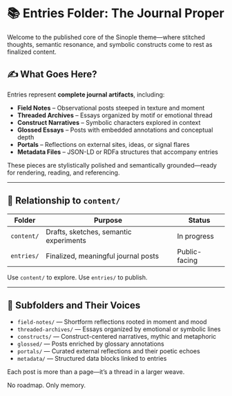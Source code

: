 # 📚 Entries Folder: The Journal Proper

Welcome to the published core of the Sinople theme—where stitched thoughts, semantic resonance, and symbolic constructs come to rest as finalized content.

## ✍️ What Goes Here?

Entries represent **complete journal artifacts**, including:

- **Field Notes** – Observational posts steeped in texture and moment
- **Threaded Archives** – Essays organized by motif or emotional thread
- **Construct Narratives** – Symbolic characters explored in context
- **Glossed Essays** – Posts with embedded annotations and conceptual depth
- **Portals** – Reflections on external sites, ideas, or signal flares
- **Metadata Files** – JSON-LD or RDFa structures that accompany entries

These pieces are stylistically polished and semantically grounded—ready for rendering, reading, and referencing.

---

## 🔁 Relationship to `content/`

| Folder      | Purpose                              | Status           |
|-------------|---------------------------------------|------------------|
| `content/`  | Drafts, sketches, semantic experiments| In progress      |
| `entries/`  | Finalized, meaningful journal posts   | Public-facing    |

Use `content/` to explore. Use `entries/` to publish.

---

## 🧶 Subfolders and Their Voices

- `field-notes/` — Shortform reflections rooted in moment and mood  
- `threaded-archives/` — Essays organized by emotional or symbolic lines  
- `constructs/` — Construct-centered narratives, mythic and metaphoric  
- `glossed/` — Posts enriched by glossary annotations  
- `portals/` — Curated external reflections and their poetic echoes  
- `metadata/` — Structured data blocks linked to entries

Each post is more than a page—it’s a thread in a larger weave.

No roadmap. Only memory.
